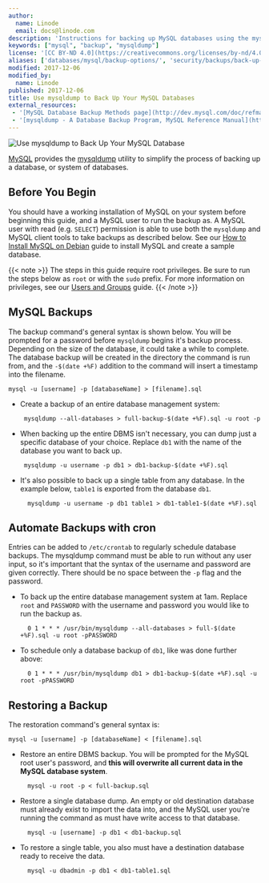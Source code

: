 ```yaml
---
author:
  name: Linode
  email: docs@linode.com
description: 'Instructions for backing up MySQL databases using the mysqldump tool.'
keywords: ["mysql", "backup", "mysqldump"]
license: '[CC BY-ND 4.0](https://creativecommons.org/licenses/by-nd/4.0)'
aliases: ['databases/mysql/backup-options/', 'security/backups/back-up-your-mysql-databases/','databases/mysql/back-up-your-mysql-databases/']
modified: 2017-12-06
modified_by:
  name: Linode
published: 2017-12-06
title: Use mysqldump to Back Up Your MySQL Databases
external_resources:
 - '[MySQL Database Backup Methods page](http://dev.mysql.com/doc/refman/5.1/en/backup-methods.html)'
 - '[mysqldump - A Database Backup Program, MySQL Reference Manual](https://dev.mysql.com/doc/refman/5.7/en/mysqldump.html)'
---
```


![Use mysqldump to Back Up Your MySQL Database](/docs/assets/back_up_your_mysql-databases.png "Use mysqldump to Back Up Your MySQL Database")

[MySQL](http://www.mysql.com/) provides the [mysqldump](https://dev.mysql.com/doc/refman/5.7/en/mysqldump.html) utility to simplify the process of backing up a database, or system of databases. 


## Before You Begin

You should have a working installation of MySQL on your system before beginning this guide, and a MySQL user to run the backup as. A MySQL user with read (e.g. `SELECT`) permission is able to use both the `mysqldump` and MySQL client tools to take backups as described below. See our [How to Install MySQL on Debian](/docs/databases/mysql/how-to-install-mysql-on-debian-8/) guide to install MySQL and create a sample database.

{{< note >}}
The steps in this guide require root privileges. Be sure to run the steps below as `root` or with the `sudo` prefix. For more information on privileges, see our [Users and Groups](/docs/tools-reference/linux-users-and-groups) guide.
{{< /note >}}

## MySQL Backups

The backup command's general syntax is shown below. You will be prompted for a password before `mysqldump` begins it's backup process. Depending on the size of the database, it could take a while to complete. The database backup will be created in the directory the command is run from, and the `-$(date +%F)` addition to the command will insert a timestamp into the filename.

    mysql -u [username] -p [databaseName] > [filename].sql

 - Create a backup of an entire database management system:

        mysqldump --all-databases > full-backup-$(date +%F).sql -u root -p

 - When backing up the entire DBMS isn't necessary, you can dump just a specific database of your choice. Replace `db1` with the name of the database you want to back up.

        mysqldump -u username -p db1 > db1-backup-$(date +%F).sql

- It's also possible to back up a single table from any database. In the example below, `table1` is exported from the database `db1`.

        mysqldump -u username -p db1 table1 > db1-table1-$(date +%F).sql

## Automate Backups with cron

Entries can be added to `/etc/crontab` to regularly schedule database backups. The mysqldump command must be able to run without any user input, so it's important that the syntax of the username and password are given correctly. There should be no space between the `-p` flag and the password.

- To back up the entire database management system at 1am. Replace `root` and `PASSWORD` with the username and password you would like to run the backup as.

        0 1 * * * /usr/bin/mysqldump --all-databases > full-$(date +%F).sql -u root -pPASSWORD

- To schedule only a database backup of `db1`, like was done further above:

        0 1 * * * /usr/bin/mysqldump db1 > db1-backup-$(date +%F).sql -u root -pPASSWORD

## Restoring a Backup

The restoration command's general syntax is:

    mysql -u [username] -p [databaseName] < [filename].sql

- Restore an entire DBMS backup. You will be prompted for the MySQL root user's password, and **this will overwrite all current data in the MySQL database system**.

        mysql -u root -p < full-backup.sql

- Restore a single database dump. An empty or old destination database must already exist to import the data into, and the MySQL user you're running the command as must have write access to that database.

        mysql -u [username] -p db1 < db1-backup.sql

- To restore a single table, you also must have a destination database ready to receive the data.

        mysql -u dbadmin -p db1 < db1-table1.sql